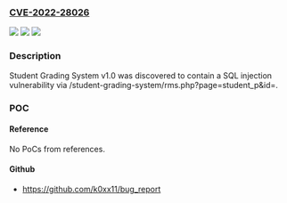 ### [CVE-2022-28026](https://cve.mitre.org/cgi-bin/cvename.cgi?name=CVE-2022-28026)
![](https://img.shields.io/static/v1?label=Product&message=n%2Fa&color=blue)
![](https://img.shields.io/static/v1?label=Version&message=n%2Fa&color=blue)
![](https://img.shields.io/static/v1?label=Vulnerability&message=n%2Fa&color=brighgreen)

### Description

Student Grading System v1.0 was discovered to contain a SQL injection vulnerability via /student-grading-system/rms.php?page=student_p&id=.

### POC

#### Reference
No PoCs from references.

#### Github
- https://github.com/k0xx11/bug_report

